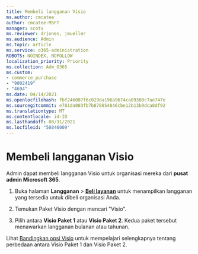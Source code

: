 ```yaml
---
title: Membeli langganan Visio
ms.author: cmcatee
author: cmcatee-MSFT
manager: scotv
ms.reviewer: drjones, jmueller
ms.audience: Admin
ms.topic: article
ms.service: o365-administration
ROBOTS: NOINDEX, NOFOLLOW
localization_priority: Priority
ms.collection: Adm_O365
ms.custom:
- commerce_purchase
- "9002419"
- "4694"
ms.date: 04/14/2021
ms.openlocfilehash: fbf246007f6c029da196a9674ca89380c7ae747e
ms.sourcegitcommit: e781da003fb7b878854846cbe12b13b9dca8df92
ms.translationtype: MT
ms.contentlocale: id-ID
ms.lasthandoff: 08/31/2021
ms.locfileid: "58846009"
---
```

# <a name="purchase-visio-subscription"></a>Membeli langganan Visio

Admin dapat membeli langganan Visio untuk organisasi mereka dari **pusat admin Microsoft 365**.

1. Buka halaman **Langganan** > **[Beli layanan](https://go.microsoft.com/fwlink/p/?linkid=868433)** untuk menampilkan langganan yang tersedia untuk dibeli organisasi Anda.

2. Temukan Paket Visio dengan mencari "Visio".

3. Pilih antara **Visio Paket 1** atau **Visio Paket 2**. Kedua paket tersebut menawarkan langganan bulanan atau tahunan.

Lihat [Bandingkan opsi Visio](https://products.office.com/Visio/microsoft-visio-plans-and-pricing-compare-visio-options) untuk mempelajari selengkapnya tentang perbedaan antara Visio Paket 1 dan Visio Paket 2.

